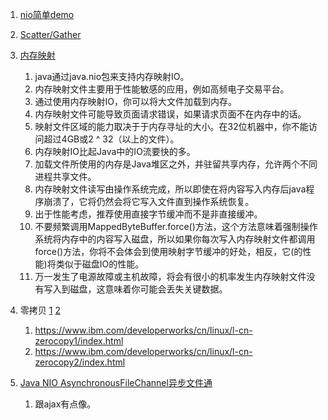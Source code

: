 1. [nio简单demo](https://www.jianshu.com/p/02e16989f3a4)   
2. [Scatter/Gather](http://ifeve.com/java-nio-scattergather/)
3. [内存映射](https://blog.csdn.net/Evankaka/article/details/48464013)
    1. java通过java.nio包来支持内存映射IO。
    1. 内存映射文件主要用于性能敏感的应用，例如高频电子交易平台。
    2. 通过使用内存映射IO，你可以将大文件加载到内存。
    1. 内存映射文件可能导致页面请求错误，如果请求页面不在内存中的话。
    1. 映射文件区域的能力取决于于内存寻址的大小。在32位机器中，你不能访问超过4GB或2 ^ 32（以上的文件）。
    1. 内存映射IO比起Java中的IO流要快的多。
    1. 加载文件所使用的内存是Java堆区之外，并驻留共享内存，允许两个不同进程共享文件。
    1. 内存映射文件读写由操作系统完成，所以即使在将内容写入内存后java程序崩溃了，它将仍然会将它写入文件直到操作系统恢复。
    1. 出于性能考虑，推荐使用直接字节缓冲而不是非直接缓冲。
    1. 不要频繁调用MappedByteBuffer.force()方法，这个方法意味着强制操作系统将内存中的内容写入磁盘，所以如果你每次写入内存映射文件都调用force()方法，你将不会体会到使用映射字节缓冲的好处，相反，它(的性能)将类似于磁盘IO的性能。
    1. 万一发生了电源故障或主机故障，将会有很小的机率发生内存映射文件没有写入到磁盘，这意味着你可能会丢失关键数据。

4. 零拷贝 [1](https://www.cnblogs.com/z-sm/p/6547709.html) [2](http://www.saily.top/2017/09/12/nio7/) 
    1. https://www.ibm.com/developerworks/cn/linux/l-cn-zerocopy1/index.html     
    1. https://www.ibm.com/developerworks/cn/linux/l-cn-zerocopy2/index.html
1. [Java NIO AsynchronousFileChannel异步文件通](http://wiki.jikexueyuan.com/project/java-nio-zh/java-nio-asynchronousfilechannel.html)
    1. 跟ajax有点像。
 
